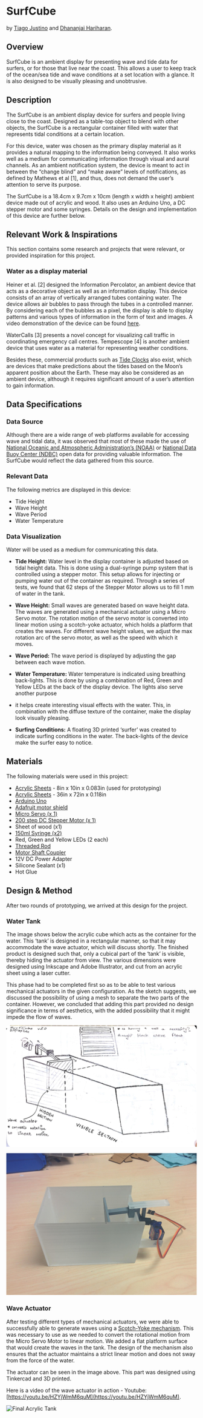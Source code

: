 # SurfCube

by [Tiago Justino](https://github.com/TiagoJustino) and [Dhananjai Hariharan](https://github.com/DhananjaiH).

## Overview

SurfCube is an ambient display for presenting wave and tide data for surfers,
or for those that live near the coast. This allows a user to keep track of the
ocean/sea tide and wave conditions at a set location with a glance. It is also
designed to be visually pleasing and unobtrusive.

## Description

The SurfCube is an ambient display device for surfers and people living close
to the coast. Designed as a table-top object to blend with other objects, the
SurfCube is a rectangular container filled with water that represents tidal
conditions at a certain location.

For this device, water was chosen as the primary display material as it
provides a natural mapping to the information being conveyed. It also works
well as a medium for communicating information through visual and aural
channels. As an ambient notification system, the device is meant to act in
between the “change blind” and “make aware” levels of notifications, as defined
by Mathews et al [1], and thus, does not demand the user’s attention to serve
its purpose.

The SurfCube is a 18.4cm x 9.7cm x 10cm (length x width x height) ambient
device made out of acrylic and wood. It also uses an Arduino Uno, a DC stepper
motor and some syringes. Details on the design and implementation of this
device are further below.

## Relevant Work & Inspirations

This section contains some research and projects that were relevant, or
provided inspiration for this project.

### Water as a display material

Heiner et al. [2] designed the Information Percolator, an ambient device that
acts as a decorative object as well as an information display. This device
consists of an array of vertically arranged tubes containing water. The device
allows air bubbles to pass through the tubes in a controlled manner. By
considering each of the bubbles as a pixel, the display is able to display
patterns and various types of information in the form of text and images. A
video demonstration of the device can be found
[here](http://www.cs.cmu.edu/~hudson/bubbles/).

WaterCalls [3] presents a novel concept for visualizing call traffic in
coordinating emergency call centres. Tempescope [4] is another ambient device
that uses water as a material for representing weather conditions.

Besides these, commercial products such as [Tide
Clocks](https://en.wikipedia.org/wiki/Tide_clock) also exist, which are devices
that make predictions about the tides based on the Moon’s apparent position
about the Earth. These may also be considered as an ambient device, although it
requires significant amount of a user’s attention to gain information.

## Data Specifications

### Data Source

Although there are a wide range of web platforms available for accessing wave
and tidal data, it was observed that most of these made the use of [National
Oceanic and Atmospheric Administration’s
(NOAA)](http://www.noaa.gov/index.html) or [National Data Buoy Center
(NDBC)](http://www.ndbc.noaa.gov/) open data for providing valuable
information. The SurfCube would reflect the data gathered from this source.

### Relevant Data

The following metrics are displayed in this device:

* Tide Height
* Wave Height
* Wave Period
* Water Temperature

### Data Visualization

Water will be used as a medium for communicating this data.

* **Tide Height:** Water level in the display container is adjusted based on
tidal height data. This is done using a dual-syringe pump system that is
controlled using a stepper motor. This setup allows for injecting or pumping
water out of the container as required. Through a series of tests, we found
that 62 steps of the Stepper Motor allows us to fill 1 mm of water in the tank.

* **Wave Height:** Small waves are generated based on wave height data. The
waves are generated using a mechanical actuator using a Micro Servo motor.
The rotation motion of the servo motor is converted into linear motion using
a scotch-yoke actuator, which holds a platform that creates the waves. For
different wave height values, we adjust the max rotation arc of the servo
motor, as well as the speed with which it moves.

* **Wave Period:** The wave period is displayed by adjusting the gap between
each wave motion.

* **Water Temperature:** Water temperature is indicated using breathing
back-lights. This is done by using a combination of Red, Green and Yellow
LEDs at the back of the display device. The lights also serve another purpose
- it helps create interesting visual effects with the water. This, in
combination with the diffuse texture of the container, make the display look
visually pleasing.

* **Surfing Conditions:** A floating 3D printed ‘surfer’ was created to
indicate surfing conditions in the water. The back-lights of the device make
the surfer easy to notice.

## Materials

The following materials were used in this project:

* [Acrylic Sheets](http://www.lowes.com/pd_55844-1638-11G0810A_0__?productId=3143395) - 8in x 10in x 0.083in (used for prototyping)
* [Acrylic Sheets](https://www.homedepot.ca/en/home/p.clear-acrylic-sheet---118-inch-x-36-inch-x-72-inch.1000126445.html?redir=s) - 36in x 72in x 0.118in
* [Arduino Uno](http://www.adafruit.com/products/50)
* [Adafruit motor shield](http://www.adafruit.com/products/1438)
* [Micro Servo (x 1)](http://www.adafruit.com/products/1438)
* [200 step DC Stepper Motor (x 1)](http://www.adafruit.com/products/1438)
* Sheet of wood (x1)
* [150ml Syringe (x2)](http://www.amazon.com/gp/product/B013DI05HI)
* Red, Green and Yellow LEDs (2 each)
* [Threaded Rod](http://www.amazon.com/gp/product/B00HS7VYIU)
* [Motor Shaft Coupler](http://www.amazon.com/gp/product/B00DCAINOU)
* 12V DC Power Adapter
* Silicone Sealant (x1)
* Hot Glue

## Design & Method

After two rounds of prototyping, we arrived at this design for the project.

### Water Tank

The image shows below the acrylic cube which acts as the container for the water.
This ‘tank’ is designed in a rectangular manner, so that it may accommodate the
wave actuator, which will discuss shortly. The finished product is designed
such that, only a cubical part of the ‘tank’ is visible, thereby hiding the
actuator from view. The various dimensions were designed using Inkscape and
Adobe Illustrator, and cut from an acrylic sheet using a laser cutter.

This phase had to be completed first so as to be able to test various
mechanical actuators in the given configuration. As the sketch suggests, we
discussed the possibility of using a mesh to separate the two parts of the
container. However, we concluded that adding this part provided no design
significance in terms of aesthetics, with the added possibility that it might
impede the flow of waves.

![SurfCube Sketch](https://raw.githubusercontent.com/TiagoJustino/surfcube/master/images/image01.jpg)

![Final Acrylic Tank](https://raw.githubusercontent.com/TiagoJustino/surfcube/master/images/image02.jpg)

### Wave Actuator

After testing different types of mechanical actuators, we were able to
successfully able to generate waves using a [Scotch-Yoke
mechanism](https://commons.wikimedia.org/wiki/File:Scotch_yoke_animation.gif#/media/File:Scotch_yoke_animation.gif).
This was necessary to use as we needed to convert the rotational motion from
the Micro Servo Motor to linear motion. We added a flat platform surface that
would create the waves in the tank. The design of the mechanism also ensures
that the actuator maintains a strict linear motion and does not sway from the
force of the water.

The actuator can be seen in the image above. This part was designed using
Tinkercad and 3D printed.

Here is a video of the wave actuator in action - Youtube:
[https://youtu.be/HZYjWmM6quM](https://youtu.be/HZYjWmM6quM).

![Final Acrylic Tank](https://upload.wikimedia.org/wikipedia/commons/5/59/Scotch_yoke_animation.gif "Scotch yoke animation by BRoys - By Uploader. Licensed under CC BY-SA 2.5 via Commons")

